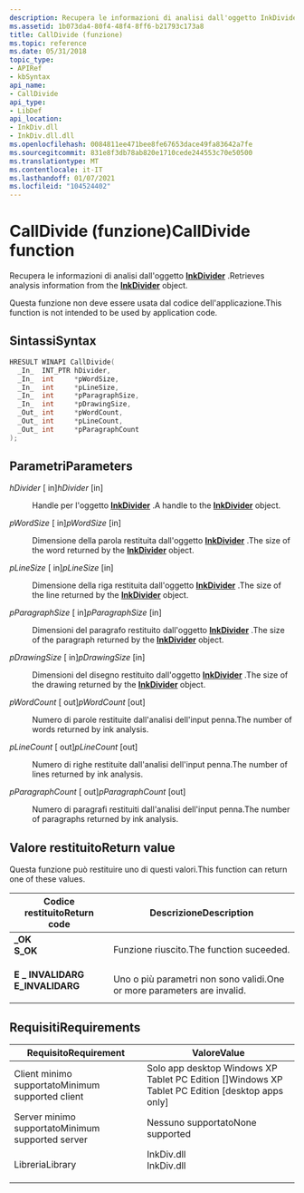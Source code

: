 ```yaml
---
description: Recupera le informazioni di analisi dall'oggetto InkDivider.
ms.assetid: 1b073da4-80f4-48f4-8ff6-b21793c173a8
title: CallDivide (funzione)
ms.topic: reference
ms.date: 05/31/2018
topic_type:
- APIRef
- kbSyntax
api_name:
- CallDivide
api_type:
- LibDef
api_location:
- InkDiv.dll
- InkDiv.dll.dll
ms.openlocfilehash: 0084811ee471bee8fe67653dace49fa83642a7fe
ms.sourcegitcommit: 831e8f3db78ab820e1710cede244553c70e50500
ms.translationtype: MT
ms.contentlocale: it-IT
ms.lasthandoff: 01/07/2021
ms.locfileid: "104524402"
---
```

# <a name="calldivide-function"></a><span data-ttu-id="3f3da-103">CallDivide (funzione)</span><span class="sxs-lookup"><span data-stu-id="3f3da-103">CallDivide function</span></span>

<span data-ttu-id="3f3da-104">Recupera le informazioni di analisi dall'oggetto [**InkDivider**](inkdivider-class.md) .</span><span class="sxs-lookup"><span data-stu-id="3f3da-104">Retrieves analysis information from the [**InkDivider**](inkdivider-class.md) object.</span></span>

<span data-ttu-id="3f3da-105">Questa funzione non deve essere usata dal codice dell'applicazione.</span><span class="sxs-lookup"><span data-stu-id="3f3da-105">This function is not intended to be used by application code.</span></span>

## <a name="syntax"></a><span data-ttu-id="3f3da-106">Sintassi</span><span class="sxs-lookup"><span data-stu-id="3f3da-106">Syntax</span></span>


```C++
HRESULT WINAPI CallDivide(
  _In_  INT_PTR hDivider,
  _In_  int     *pWordSize,
  _In_  int     *pLineSize,
  _In_  int     *pParagraphSize,
  _In_  int     *pDrawingSize,
  _Out_ int     *pWordCount,
  _Out_ int     *pLineCount,
  _Out_ int     *pParagraphCount
);
```



## <a name="parameters"></a><span data-ttu-id="3f3da-107">Parametri</span><span class="sxs-lookup"><span data-stu-id="3f3da-107">Parameters</span></span>

<dl> <dt>

<span data-ttu-id="3f3da-108">*hDivider* \[ in\]</span><span class="sxs-lookup"><span data-stu-id="3f3da-108">*hDivider* \[in\]</span></span>
</dt> <dd>

<span data-ttu-id="3f3da-109">Handle per l'oggetto [**InkDivider**](inkdivider-class.md) .</span><span class="sxs-lookup"><span data-stu-id="3f3da-109">A handle to the [**InkDivider**](inkdivider-class.md) object.</span></span>

</dd> <dt>

<span data-ttu-id="3f3da-110">*pWordSize* \[ in\]</span><span class="sxs-lookup"><span data-stu-id="3f3da-110">*pWordSize* \[in\]</span></span>
</dt> <dd>

<span data-ttu-id="3f3da-111">Dimensione della parola restituita dall'oggetto [**InkDivider**](inkdivider-class.md) .</span><span class="sxs-lookup"><span data-stu-id="3f3da-111">The size of the word returned by the [**InkDivider**](inkdivider-class.md) object.</span></span>

</dd> <dt>

<span data-ttu-id="3f3da-112">*pLineSize* \[ in\]</span><span class="sxs-lookup"><span data-stu-id="3f3da-112">*pLineSize* \[in\]</span></span>
</dt> <dd>

<span data-ttu-id="3f3da-113">Dimensione della riga restituita dall'oggetto [**InkDivider**](inkdivider-class.md) .</span><span class="sxs-lookup"><span data-stu-id="3f3da-113">The size of the line returned by the [**InkDivider**](inkdivider-class.md) object.</span></span>

</dd> <dt>

<span data-ttu-id="3f3da-114">*pParagraphSize* \[ in\]</span><span class="sxs-lookup"><span data-stu-id="3f3da-114">*pParagraphSize* \[in\]</span></span>
</dt> <dd>

<span data-ttu-id="3f3da-115">Dimensioni del paragrafo restituito dall'oggetto [**InkDivider**](inkdivider-class.md) .</span><span class="sxs-lookup"><span data-stu-id="3f3da-115">The size of the paragraph returned by the [**InkDivider**](inkdivider-class.md) object.</span></span>

</dd> <dt>

<span data-ttu-id="3f3da-116">*pDrawingSize* \[ in\]</span><span class="sxs-lookup"><span data-stu-id="3f3da-116">*pDrawingSize* \[in\]</span></span>
</dt> <dd>

<span data-ttu-id="3f3da-117">Dimensioni del disegno restituito dall'oggetto [**InkDivider**](inkdivider-class.md) .</span><span class="sxs-lookup"><span data-stu-id="3f3da-117">The size of the drawing returned by the [**InkDivider**](inkdivider-class.md) object.</span></span>

</dd> <dt>

<span data-ttu-id="3f3da-118">*pWordCount* \[ out\]</span><span class="sxs-lookup"><span data-stu-id="3f3da-118">*pWordCount* \[out\]</span></span>
</dt> <dd>

<span data-ttu-id="3f3da-119">Numero di parole restituite dall'analisi dell'input penna.</span><span class="sxs-lookup"><span data-stu-id="3f3da-119">The number of words returned by ink analysis.</span></span>

</dd> <dt>

<span data-ttu-id="3f3da-120">*pLineCount* \[ out\]</span><span class="sxs-lookup"><span data-stu-id="3f3da-120">*pLineCount* \[out\]</span></span>
</dt> <dd>

<span data-ttu-id="3f3da-121">Numero di righe restituite dall'analisi dell'input penna.</span><span class="sxs-lookup"><span data-stu-id="3f3da-121">The number of lines returned by ink analysis.</span></span>

</dd> <dt>

<span data-ttu-id="3f3da-122">*pParagraphCount* \[ out\]</span><span class="sxs-lookup"><span data-stu-id="3f3da-122">*pParagraphCount* \[out\]</span></span>
</dt> <dd>

<span data-ttu-id="3f3da-123">Numero di paragrafi restituiti dall'analisi dell'input penna.</span><span class="sxs-lookup"><span data-stu-id="3f3da-123">The number of paragraphs returned by ink analysis.</span></span>

</dd> </dl>

## <a name="return-value"></a><span data-ttu-id="3f3da-124">Valore restituito</span><span class="sxs-lookup"><span data-stu-id="3f3da-124">Return value</span></span>

<span data-ttu-id="3f3da-125">Questa funzione può restituire uno di questi valori.</span><span class="sxs-lookup"><span data-stu-id="3f3da-125">This function can return one of these values.</span></span>



| <span data-ttu-id="3f3da-126">Codice restituito</span><span class="sxs-lookup"><span data-stu-id="3f3da-126">Return code</span></span>                                                                                  | <span data-ttu-id="3f3da-127">Descrizione</span><span class="sxs-lookup"><span data-stu-id="3f3da-127">Description</span></span>                                    |
|----------------------------------------------------------------------------------------------|------------------------------------------------|
| <dl> <span data-ttu-id="3f3da-128"><dt>**\_OK**</dt></span><span class="sxs-lookup"><span data-stu-id="3f3da-128"><dt>**S\_OK**</dt></span></span> </dl>         | <span data-ttu-id="3f3da-129">Funzione riuscito.</span><span class="sxs-lookup"><span data-stu-id="3f3da-129">The function suceeded.</span></span><br/>              |
| <dl> <span data-ttu-id="3f3da-130"><dt>**E \_ INVALIDARG**</dt></span><span class="sxs-lookup"><span data-stu-id="3f3da-130"><dt>**E\_INVALIDARG**</dt></span></span> </dl> | <span data-ttu-id="3f3da-131">Uno o più parametri non sono validi.</span><span class="sxs-lookup"><span data-stu-id="3f3da-131">One or more parameters are invalid.</span></span><br/> |



 

## <a name="requirements"></a><span data-ttu-id="3f3da-132">Requisiti</span><span class="sxs-lookup"><span data-stu-id="3f3da-132">Requirements</span></span>



| <span data-ttu-id="3f3da-133">Requisito</span><span class="sxs-lookup"><span data-stu-id="3f3da-133">Requirement</span></span> | <span data-ttu-id="3f3da-134">Valore</span><span class="sxs-lookup"><span data-stu-id="3f3da-134">Value</span></span> |
|-------------------------------------|---------------------------------------------------------------------------------------|
| <span data-ttu-id="3f3da-135">Client minimo supportato</span><span class="sxs-lookup"><span data-stu-id="3f3da-135">Minimum supported client</span></span><br/> | <span data-ttu-id="3f3da-136">Solo app desktop Windows XP Tablet PC Edition \[\]</span><span class="sxs-lookup"><span data-stu-id="3f3da-136">Windows XP Tablet PC Edition \[desktop apps only\]</span></span><br/>                         |
| <span data-ttu-id="3f3da-137">Server minimo supportato</span><span class="sxs-lookup"><span data-stu-id="3f3da-137">Minimum supported server</span></span><br/> | <span data-ttu-id="3f3da-138">Nessuno supportato</span><span class="sxs-lookup"><span data-stu-id="3f3da-138">None supported</span></span><br/>                                                             |
| <span data-ttu-id="3f3da-139">Libreria</span><span class="sxs-lookup"><span data-stu-id="3f3da-139">Library</span></span><br/>                  | <dl> <span data-ttu-id="3f3da-140"><dt>InkDiv.dll</dt></span><span class="sxs-lookup"><span data-stu-id="3f3da-140"><dt>InkDiv.dll</dt></span></span> </dl> |



 

 




